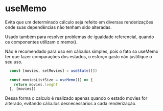 # useMemo

Evita que um determinado cálculo seja refeito em diversas renderizações onde suas dependências não tenham sido alteradas.

Usado também para resolver problemas de igualdade referencial, quando os componentes utilizam o memo().

Não é recomendado para uso em cálculos simples, pois o fato so useMemo ter que fazer comparações dos estados,
o esforço gasto não justifique o seu uso.


```js
  const [movies, setMovies] = useState([])
  
  const moviesListSize = useMemo(() => {
    return movies.lenght
  }, [movies])

```

Dessa forma o calculo é realizado apenas quando o estado movies for alterado, evitando 
cálculos desnecessários a cada renderização.

